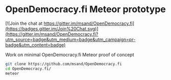 OpenDemocracy.fi Meteor prototype
===============

[![Join the chat at https://gitter.im/msand/OpenDemocracy.fi](https://badges.gitter.im/Join%20Chat.svg)](https://gitter.im/msand/OpenDemocracy.fi?utm_source=badge&utm_medium=badge&utm_campaign=pr-badge&utm_content=badge)

Work on minimal OpenDemocracy.fi Meteor proof of concept

```bash
git clone https://github.com/msand/OpenDemocracy.fi
cd OpenDemocracy.fi/
meteor
```
